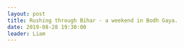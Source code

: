 ```yaml
---
layout: post
title: Rushing through Bihar - a weekend in Bodh Gaya.
date: 2019-08-28 19:30:00
leader: Liam 
---
```

